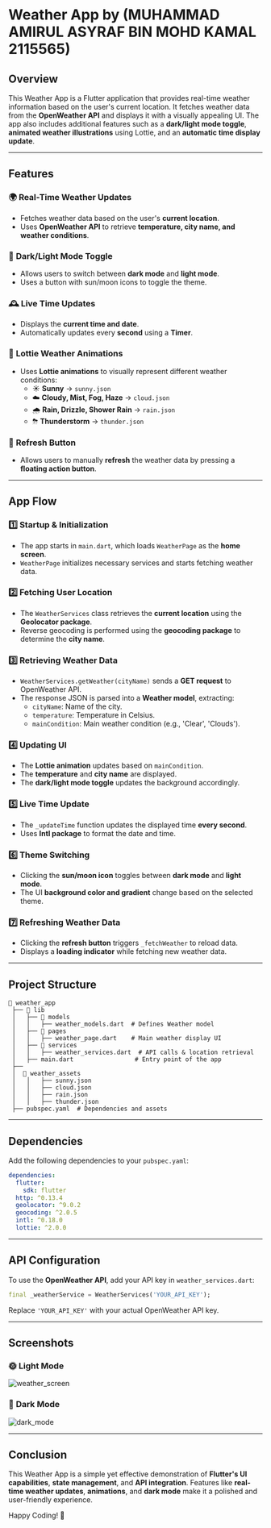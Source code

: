 # Weather App by (MUHAMMAD AMIRUL ASYRAF BIN MOHD KAMAL 2115565)

## Overview
This Weather App is a Flutter application that provides real-time weather information based on the user's current location. It fetches weather data from the **OpenWeather API** and displays it with a visually appealing UI. The app also includes additional features such as a **dark/light mode toggle**, **animated weather illustrations** using Lottie, and an **automatic time display update**.

---

## Features

### 🌍 **Real-Time Weather Updates**
- Fetches weather data based on the user's **current location**.
- Uses **OpenWeather API** to retrieve **temperature, city name, and weather conditions**.

### 🎨 **Dark/Light Mode Toggle**
- Allows users to switch between **dark mode** and **light mode**.
- Uses a button with sun/moon icons to toggle the theme.

### 🕰 **Live Time Updates**
- Displays the **current time and date**.
- Automatically updates every **second** using a **Timer**.

### 🎥 **Lottie Weather Animations**
- Uses **Lottie animations** to visually represent different weather conditions:
  - ☀️ **Sunny** → `sunny.json`
  - ☁️ **Cloudy, Mist, Fog, Haze** → `cloud.json`
  - 🌧 **Rain, Drizzle, Shower Rain** → `rain.json`
  - ⛈ **Thunderstorm** → `thunder.json`

### 🔄 **Refresh Button**
- Allows users to manually **refresh** the weather data by pressing a **floating action button**.

---

## App Flow

### 1️⃣ **Startup & Initialization**
- The app starts in `main.dart`, which loads `WeatherPage` as the **home screen**.
- `WeatherPage` initializes necessary services and starts fetching weather data.

### 2️⃣ **Fetching User Location**
- The `WeatherServices` class retrieves the **current location** using the **Geolocator package**.
- Reverse geocoding is performed using the **geocoding package** to determine the **city name**.

### 3️⃣ **Retrieving Weather Data**
- `WeatherServices.getWeather(cityName)` sends a **GET request** to OpenWeather API.
- The response JSON is parsed into a **Weather model**, extracting:
  - `cityName`: Name of the city.
  - `temperature`: Temperature in Celsius.
  - `mainCondition`: Main weather condition (e.g., 'Clear', 'Clouds').

### 4️⃣ **Updating UI**
- The **Lottie animation** updates based on `mainCondition`.
- The **temperature** and **city name** are displayed.
- The **dark/light mode toggle** updates the background accordingly.

### 5️⃣ **Live Time Update**
- The `_updateTime` function updates the displayed time **every second**.
- Uses **Intl package** to format the date and time.

### 6️⃣ **Theme Switching**
- Clicking the **sun/moon icon** toggles between **dark mode** and **light mode**.
- The UI **background color and gradient** change based on the selected theme.

### 7️⃣ **Refreshing Weather Data**
- Clicking the **refresh button** triggers `_fetchWeather` to reload data.
- Displays a **loading indicator** while fetching new weather data.

---

## Project Structure
```
📂 weather_app
 ├── 📂 lib
 │   ├── 📂 models
 │   │   ├── weather_models.dart  # Defines Weather model
 │   ├── 📂 pages
 │   │   ├── weather_page.dart    # Main weather display UI
 │   ├── 📂 services
 │   │   ├── weather_services.dart  # API calls & location retrieval
 │   ├── main.dart                 # Entry point of the app
 ├── 
 │  📂 weather_assets
 │   │   ├── sunny.json
 │   │   ├── cloud.json
 │   │   ├── rain.json
 │   │   ├── thunder.json
 ├── pubspec.yaml  # Dependencies and assets
```

---

## Dependencies
Add the following dependencies to your `pubspec.yaml`:

```yaml
dependencies:
  flutter:
    sdk: flutter
  http: ^0.13.4
  geolocator: ^9.0.2
  geocoding: ^2.0.5
  intl: ^0.18.0
  lottie: ^2.0.0
```

---

## API Configuration
To use the **OpenWeather API**, add your API key in `weather_services.dart`:

```dart
final _weatherService = WeatherServices('YOUR_API_KEY');
```
Replace `'YOUR_API_KEY'` with your actual OpenWeather API key.

---

## Screenshots
### 🌞 **Light Mode**
![weather_screen](https://github.com/user-attachments/assets/82820159-cf18-4c49-8eda-cbd84804d98d)



### 🌙 **Dark Mode**
![dark_mode](https://github.com/user-attachments/assets/a77f7dc8-5ba6-4cc0-9b19-354956c7656c)


---

## Conclusion
This Weather App is a simple yet effective demonstration of **Flutter's UI capabilities**, **state management**, and **API integration**. Features like **real-time weather updates**, **animations**, and **dark mode** make it a polished and user-friendly experience.

Happy Coding! 🚀

